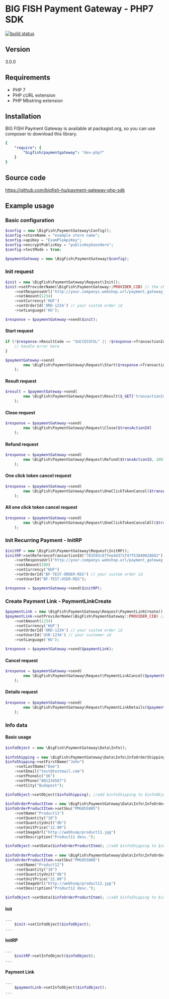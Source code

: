 # BIG FISH Payment Gateway - PHP7 SDK

[![build status](http://ci.bigfish.hu/projects/62/status.png?ref=php7)](http://ci.bigfish.hu/projects/62/status.png?ref=php7)

## Version

3.0.0

## Requirements

 * PHP 7
 * PHP cURL extension
 * PHP Mbstring extension

## Installation

BIG FISH Payment Gateway is available at packagist.org, so you can use composer to download this library.

```yml
{
    "require": {
        "bigfish/paymentgateway": "dev-php7"
    }
}
```

## Source code

https://github.com/bigfish-hu/payment-gateway-php-sdk

## Example usage

### Basic configuration

```php
$config = new \BigFish\PaymentGateway\Config();
$config->storeName = "example store name";
$config->apiKey = "ExamPleApiKey";
$config->encryptPublicKey = "publicKeyGoesHere";
$config->testMode = true;

$paymentGateway = new \BigFish\PaymentGateway($config);
```

### Init request

```php
$init = new \BigFish\PaymentGateway\Request\Init();
$init->setProviderName(\BigFish\PaymentGateway::PROVIDER_CIB) // the chosen payment method
    ->setResponseUrl('http://your.companys.webshop.url/payment_gateway_response') // callback url
    ->setAmount(1234)
    ->setCurrency('HUF')
    ->setOrderId('ORD-1234') // your custom order id
    ->setLanguage('HU');

$response = $paymentGateway->send($init);
```

#### Start request

```php
if (!$response->ResultCode == "SUCCESSFUL" || !$response->TransactionId) {
    // handle error here
}

$paymentGateway->send(
        new \BigFish\PaymentGateway\Request\Start($response->TransactionId)
    );
```

#### Result request

```php
$result = $paymentGateway->send(
        new \BigFish\PaymentGateway\Request\Result($_GET['transactionId'])
    );
```

#### Close request

```php
$response = $paymentGateway->send(
        new \BigFish\PaymentGateway\Request\Close($transActionId)
    );
```


#### Refund request

```php
$response = $paymentGateway->send(
        new \BigFish\PaymentGateway\Request\Refund($transActionId, 100)
    );
```


#### One click token cancel request

```php
$response = $paymentGateway->send(
        new \BigFish\PaymentGateway\Request\OneClickTokenCancel($transActionId)
    );
```

#### All one click token cancel request

```php
$response = $paymentGateway->send(
        new \BigFish\PaymentGateway\Request\OneClickTokenCancelAll($transActionId)
    );
```
### Init Recurring Payment - InitRP

```php
$initRP = new \BigFish\PaymentGateway\Request\InitRP();
$initRP->setReferenceTransactionId("783593c87fee4d372f47f53840028682")
    ->setResponseUrl("http://your.companys.webshop.url/payment_gateway_response") // callback url
    ->setAmount(200)
    ->setCurrency("HUF")
    ->setOrderId("BF-TEST-ORDER-REG") // your custom order id
    ->setUserId("BF-TEST-USER-REG");

$response = $paymentGateway->send($initRP);
```

### Create Payment Link - PaymentLinkCreate

```php
$paymentLink = new \BigFish\PaymentGateway\Request\PaymentLinkCreate();
$paymentLink->setProviderName(\BigFish\PaymentGateway::PROVIDER_CIB) // the chosen payment method
    ->setAmount(1234)
    ->setCurrency('HUF')
    ->setOrderId('ORD-1234') // your custom order id
    ->setUserId('USR-1234') // your customer id
    ->setLanguage('HU');

$response = $paymentGateway->send($paymentLink);
```

#### Cancel request

```php
$response = $paymentGateway->send(
        new \BigFish\PaymentGateway\Request\PaymentLinkCancel($paymentLinkName)
    );
```

#### Details request

```php
$response = $paymentGateway->send(
        new \BigFish\PaymentGateway\Request\PaymentLinkDetails($paymentLinkName)
    );
```

### Info data


#### Basic usage
```php
$infoObject = new \BigFish\PaymentGateway\Data\Info();
 
$infoShipping = new \BigFish\PaymentGateway\Data\Info\InfoOrderShippingData();
$infoShipping->setFirstName("John")
    ->setLastName("Doe")
    ->setEmail("test@testmail.com")
    ->setPhoneCc("36")
    ->setPhone("801234567")
    ->setCity("Budapest");

$infoObject->setObject($infoShipping); //add $infoShipping to $infoObject
 
$infoOrderProductItem = new \BigFish\PaymentGateway\Data\Info\InfoOrderProductItem();
$infoOrderProductItem->setSku("PMG055005")
    ->setName("Product11")
    ->setQuantity("10")
    ->setQuantityUnit("db")
    ->setUnitPrice("22.00")
    ->setImageUrl("http://webhsop/product11.jpg")
    ->setDescription("Product11 desc.");

$infoObject->setData($infoOrderProductItem); //add $infoShipping to $infoObject
 
$infoOrderProductItem = new \BigFish\PaymentGateway\Data\Info\InfoOrderProductItem();
$infoOrderProductItem->setSku("PMG055008")
    ->setName("Product12")
    ->setQuantity("10")
    ->setQuantityUnit("db")
    ->setUnitPrice("22.00")
    ->setImageUrl("http://webhsop/product12.jpg")
    ->setDescription("Product12 desc.");

$infoObject->setData($infoOrderProductItem); //add $infoShipping to $infoObject

```

#### Init

```php
...
    $init->setInfoObject($infoObject);
...
```

#### InitRP

```php
...
    $initRP->setInfoObject($infoObject);
...
```

#### Payment Link

```php
...
    $paymentLink->setInfoObject($infoObject);
...
```